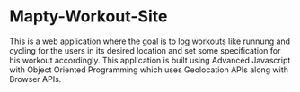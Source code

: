 # Mapty-Workout-Site
This is a web application where the goal is to log workouts like runnung and cycling for the users in its desired location and set some specification for his workout accordingly. This application is built using Advanced Javascript with Object Oriented Programming which uses Geolocation APIs along with Browser APIs.
